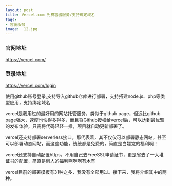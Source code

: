 ```yaml
---
layout: post
title: Vercel.com 免费容器服务/支持绑定域名
tags:
- 容器服务
image:  12.jpg
---
```



### 官网地址
https://vercel.com/

### 登录地址
https://vercel.com/login<br>

使用github账号登录,支持导入github仓库进行部署，支持搭建node.js、php等类型应用，支持绑定域名

vercel是我用过的最好用的网站托管服务，类似于github page，但远比github page强大，速度也快得多得多，而且将Github授权给vercel后，可以达到最优雅的发布体验，只需将代码轻轻一推，项目就自动更新部署了。

vercel还支持部署serverless接口。那代表着，其不仅仅可以部署静态网站，甚至可以部署动态网站，而这些功能，统统都是免费的，简直是白嫖党的福利啊！

vercel还支持自动配置https，不用自己去FreeSSL申请证书，更是省去了一大堆证书的配置，简直是懒人的福利啊啊啊有木有

vercel目前的部署模板有31种之多，我没有全部用过。接下来，我将介绍其中的两种。